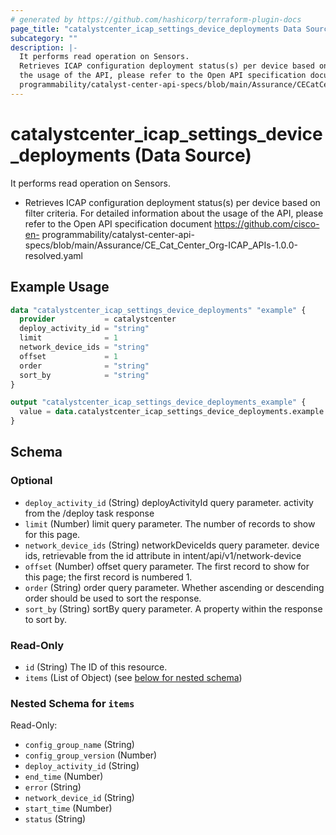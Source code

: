 ```yaml
---
# generated by https://github.com/hashicorp/terraform-plugin-docs
page_title: "catalystcenter_icap_settings_device_deployments Data Source - terraform-provider-catalystcenter"
subcategory: ""
description: |-
  It performs read operation on Sensors.
  Retrieves ICAP configuration deployment status(s) per device based on filter criteria. For detailed information about
  the usage of the API, please refer to the Open API specification document https://github.com/cisco-en-
  programmability/catalyst-center-api-specs/blob/main/Assurance/CECatCenterOrg-ICAPAPIs-1.0.0-resolved.yaml
---
```


# catalystcenter_icap_settings_device_deployments (Data Source)

It performs read operation on Sensors.

- Retrieves ICAP configuration deployment status(s) per device based on filter criteria. For detailed information about
the usage of the API, please refer to the Open API specification document https://github.com/cisco-en-
programmability/catalyst-center-api-specs/blob/main/Assurance/CE_Cat_Center_Org-ICAP_APIs-1.0.0-resolved.yaml

## Example Usage

```terraform
data "catalystcenter_icap_settings_device_deployments" "example" {
  provider           = catalystcenter
  deploy_activity_id = "string"
  limit              = 1
  network_device_ids = "string"
  offset             = 1
  order              = "string"
  sort_by            = "string"
}

output "catalystcenter_icap_settings_device_deployments_example" {
  value = data.catalystcenter_icap_settings_device_deployments.example.items
}
```

<!-- schema generated by tfplugindocs -->
## Schema

### Optional

- `deploy_activity_id` (String) deployActivityId query parameter. activity from the /deploy task response
- `limit` (Number) limit query parameter. The number of records to show for this page.
- `network_device_ids` (String) networkDeviceIds query parameter. device ids, retrievable from the id attribute in intent/api/v1/network-device
- `offset` (Number) offset query parameter. The first record to show for this page; the first record is numbered 1.
- `order` (String) order query parameter. Whether ascending or descending order should be used to sort the response.
- `sort_by` (String) sortBy query parameter. A property within the response to sort by.

### Read-Only

- `id` (String) The ID of this resource.
- `items` (List of Object) (see [below for nested schema](#nestedatt--items))

<a id="nestedatt--items"></a>
### Nested Schema for `items`

Read-Only:

- `config_group_name` (String)
- `config_group_version` (Number)
- `deploy_activity_id` (String)
- `end_time` (Number)
- `error` (String)
- `network_device_id` (String)
- `start_time` (Number)
- `status` (String)
